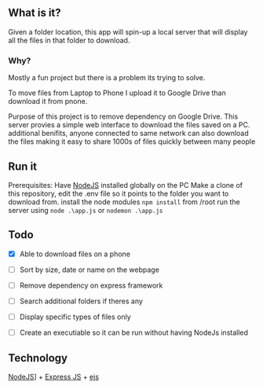 ## What is it?
Given a folder location, this app will spin-up a local server that will display all the files in that folder to download.

### Why?
Mostly a fun project but there is a problem its trying to solve.

To move files from Laptop to Phone I upload it to Google Drive than download it from pnone.

Purpose of this project is to remove dependency on Google Drive. This server provies a simple web interface to download the files saved on a PC. additional benifits, anyone connected to same network can also download the files making it easy to share 1000s of files quickly between many people 

## Run it
Prerequisites: Have [NodeJS](https://nodejs.org/en/) installed globally on the PC
Make a clone of this repository, edit the .env file so it points to the folder you want to download from. 
install the node modules ``` npm install ``` from /root
run the server using ```node .\app.js``` or ```nodemon .\app.js```

## Todo
- [x] Able to download files on a phone 
- [ ] Sort by size, date or name on the webpage
- [ ] Remove dependency on express framework
- [ ] Search additional folders if theres any
- [ ] Display specific types of files only
- [ ] Create an executiable so it can be run without having NodeJs installed


## Technology
[NodeJS](https://nodejs.org/en/)] + [Express JS](https://expressjs.com/) + [ejs](https://ejs.co/)
